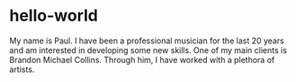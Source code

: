 # hello-world
My name is Paul. I have been a professional musician for the last 20 years and am interested in developing some new skills. 
  One of my main clients is Brandon Michael Collins. Through him, I have worked with a plethora of artists.
